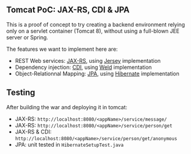 ## Tomcat PoC: JAX-RS, CDI & JPA

This is a proof of concept to try creating a backend environment relying only on a servlet container (Tomcat 8), without using a full-blown JEE server or Spring. 

The features we want to implement here are:

  - REST Web services: [JAX-RS](https://jax-rs-spec.java.net), using [Jersey](https://jersey.java.net/) implementation
  - Dependency injection: [CDI](http://docs.oracle.com/javaee/6/tutorial/doc/giwhl.html), using [Weld](http://weld.cdi-spec.org/) implementation
  - Object-Relationnal Mapping: [JPA](http://www.oracle.com/technetwork/java/javaee/tech/persistence-jsp-140049.html), using [Hibernate](http://hibernate.org/) implementation


## Testing
After building the war and deploying it in tomcat:

- JAX-RS: `http://localhost:8080/<appName>/service/message/`
- JAX-RS: `http://localhost:8080/<appName>/service/person/get`
- JAX-RS & CDI: `http://localhost:8080/<appName>/service/person/get/anonymous`
- JPA: unit tested in `HibernateSetupTest.java`
